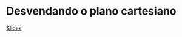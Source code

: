# Desvendando o plano cartesiano

[Slides](https://docs.google.com/presentation/d/1XO1N019n7bbR_zgPq_MwDy6mp6YeSsYtel3zSHo0iNI/edit#slide=id.p)